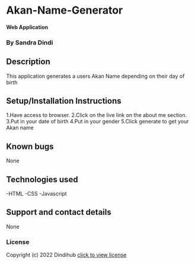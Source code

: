 # Akan-Name-Generator
#### Web Application
### By Sandra Dindi
## Description
This application generates a users Akan Name depending on their day of birth
## Setup/Installation Instructions
1.Have access to browser.
2.Click on the live link on the about me section.
3.Put in your date of birth
4.Put in your gender
5.Click generate to get your Akan name

## Known bugs
None
## Technologies used
-HTML
-CSS
-Javascript
## Support and contact details
None
### License
Copyright (c) 2022 Dindihub [click to view license](LICENSE)
